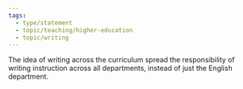 ```yaml
---
tags:
  - type/statement
  - topic/teaching/higher-education
  - topic/writing
---
```

The idea of writing across the curriculum spread the responsibility of writing instruction across all departments, instead of just the English department.